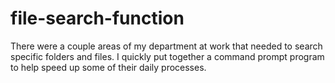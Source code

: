 # file-search-function

There were a couple areas of my department at work that needed to search specific folders and files. I quickly put together a command prompt program to help speed up some of their daily processes.
 
